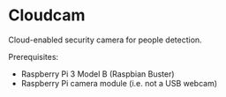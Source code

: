 # Cloudcam
Cloud-enabled security camera for people detection.

Prerequisites:
- Raspberry Pi 3 Model B (Raspbian Buster)
- Raspberry Pi camera module (i.e. not a USB webcam)